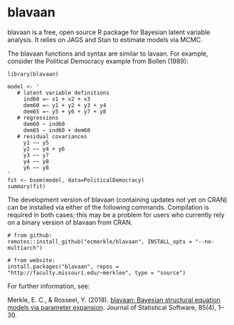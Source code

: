 # blavaan

blavaan is a free, open source R package for Bayesian latent variable analysis.  It relies on JAGS and Stan to estimate models via MCMC.

The blavaan functions and syntax are similar to lavaan. For example, consider the Political Democracy example from Bollen (1989):

```
library(blavaan)

model <- '
   # latent variable definitions
     ind60 =~ x1 + x2 + x3
     dem60 =~ y1 + y2 + y3 + y4
     dem65 =~ y5 + y6 + y7 + y8
   # regressions
     dem60 ~ ind60
     dem65 ~ ind60 + dem60
   # residual covariances
     y1 ~~ y5
     y2 ~~ y4 + y6
     y3 ~~ y7
     y4 ~~ y8
     y6 ~~ y8
'
fit <- bsem(model, data=PoliticalDemocracy)
summary(fit)
```

The development version of blavaan (containing updates not yet on CRAN) can be installed via either of the following commands. Compilation is required in both cases; this may be a problem for users who currently rely on a binary version of blavaan from CRAN.

```
# from github:
remotes::install_github("ecmerkle/blavaan", INSTALL_opts = "--no-multiarch")

# from website:
install.packages("blavaan", repos = "http://faculty.missouri.edu/~merklee", type = "source")
```

For further information, see:

Merkle, E. C., & Rosseel, Y. (2018). [blavaan: Bayesian structural equation models via parameter expansion](https://doi.org/10.18637/jss.v085.i04). Journal of Statistical Software, 85(4), 1–30.
